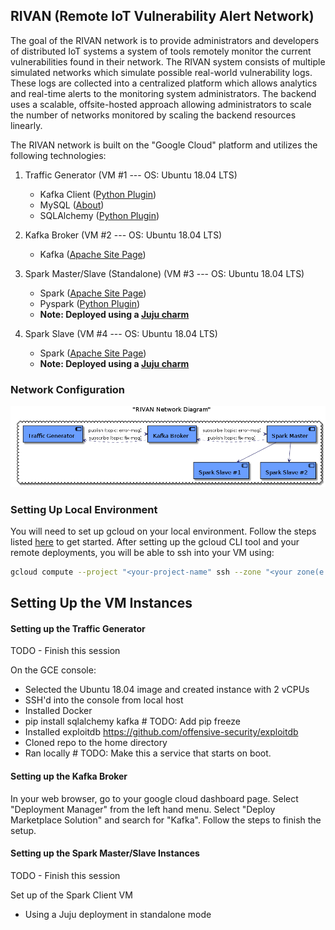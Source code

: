 ## RIVAN (Remote IoT Vulnerability Alert Network)

The goal of the RIVAN network is to provide administrators and developers of distributed IoT systems a system of tools
remotely monitor the current vulnerabilities found in their network. The RIVAN system consists of multiple simulated 
networks which simulate possible real-world vulnerability logs. These logs are collected into a centralized platform
which allows analytics and real-time alerts to the monitoring system administrators. The backend uses a scalable,
offsite-hosted approach allowing administrators to scale the number of networks monitored by scaling the backend 
resources linearly.

The RIVAN network is built on the "Google Cloud" platform and utilizes the following technologies:

1. Traffic Generator (VM #1 --- OS: Ubuntu 18.04 LTS)
    * Kafka Client ([Python Plugin](https://pypi.org/project/kafka-python/))
    * MySQL ([About](https://www.mysql.com/))
    * SQLAlchemy ([Python Plugin](https://pypi.org/project/SQLAlchemy/))
    
2. Kafka Broker (VM #2 --- OS: Ubuntu 18.04 LTS)
    * Kafka ([Apache Site Page](https://kafka.apache.org/))
    
3. Spark Master/Slave (Standalone) (VM #3 --- OS: Ubuntu 18.04 LTS)
    * Spark ([Apache Site Page](https://spark.apache.org/))
    * Pyspark ([Python Plugin](https://pypi.org/project/pyspark/))
    * **Note: Deployed using a [Juju charm](https://jujucharms.com/apache-spark/13)**

4. Spark Slave (VM #4 --- OS: Ubuntu 18.04 LTS)
    * Spark ([Apache Site Page](https://spark.apache.org/))
    * **Note: Deployed using a [Juju charm](https://jujucharms.com/spark/74)**
    
### Network Configuration
![Network Diagram](./docs/rivan_diagram.png)

### Setting Up Local Environment
You will need to set up gcloud on your local environment. Follow the steps listed [here](https://cloud.google.com/sdk/install) to get started.
After setting up the gcloud CLI tool and your remote deployments, you will be able to ssh into your VM using:
```bash
gcloud compute --project "<your-project-name" ssh --zone "<your zone(e.g. us-central1-a)" "<VM Instance Name>"
```

## Setting Up the VM Instances
#### Setting up the Traffic Generator
TODO - Finish this session

On the GCE console:
* Selected the Ubuntu 18.04 image and created instance with 2 vCPUs
* SSH'd into the console from local host
* Installed Docker
* pip install sqlalchemy kafka # TODO: Add pip freeze
* Installed exploitdb https://github.com/offensive-security/exploitdb
* Cloned repo to the home directory
* Ran locally # TODO: Make this a service that starts on boot.
#### Setting up the Kafka Broker
In your web browser, go to your google cloud dashboard page. Select "Deployment Manager" from the left hand menu.
Select "Deploy Marketplace Solution" and search for "Kafka". Follow the steps to finish the setup.
#### Setting up the Spark Master/Slave Instances
TODO - Finish this session

Set up of the Spark Client VM
* Using a Juju deployment in standalone mode
